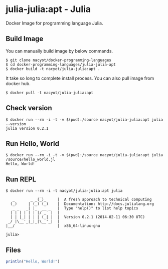 # julia-julia:apt - Julia

Docker Image for programming language Julia.

## Build Image

You can manually build image by below commands.

```
$ git clone nacyot/docker-programming-languages
$ cd docker-programming-languages/julia-julia-apt
$ docker build -t nacyot/julia-julia:apt .
```

It take so long to complete install process. You can also pull image from docker hub.

```
$ docker pull -t nacyot/julia-julia:apt
```

## Check version

```
$ docker run --rm -i -t -v $(pwd):/source nacyot/julia-julia:apt julia --version
julia version 0.2.1
```

## Run Hello, World

```
$ docker run --rm -i -t -v $(pwd):/source nacyot/julia-julia:apt julia /source/hello_world.jl
Hello, World!
```

## Run REPL

```
$ docker run --rm -i -t nacyot/julia-julia:apt julia
               _
   _       _ _(_)_     |  A fresh approach to technical computing
  (_)     | (_) (_)    |  Documentation: http://docs.julialang.org
   _ _   _| |_  __ _   |  Type "help()" to list help topics
  | | | | | | |/ _` |  |
  | | |_| | | | (_| |  |  Version 0.2.1 (2014-02-11 06:30 UTC)
 _/ |\__'_|_|_|\__'_|  |  
|__/                   |  x86_64-linux-gnu

julia> 
```

## Files

```julia
println("Hello, World!")
```
